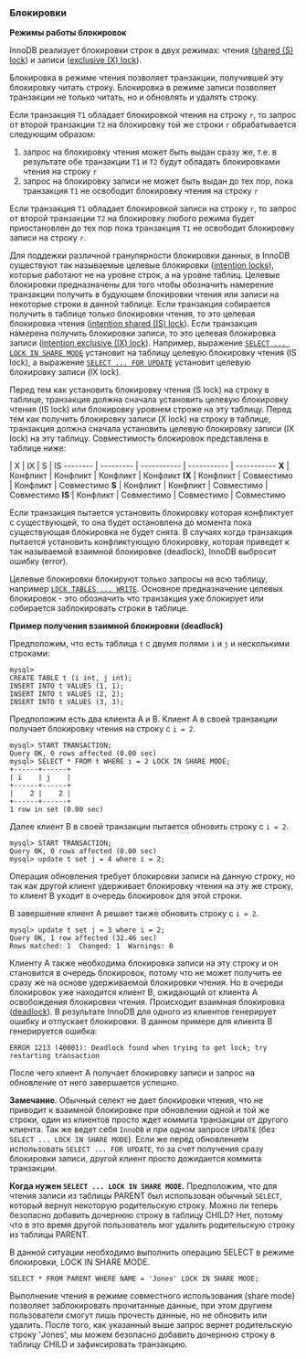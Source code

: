 ### Блокировки

**Режимы работы блокировок**

InnoDB реализует блокировки строк в двух режимах: чтения ([shared (S) lock](http://dev.mysql.com/doc/refman/5.7/en/glossary.html#glos_shared_lock)) и записи ([exclusive (X) lock](http://dev.mysql.com/doc/refman/5.7/en/glossary.html#glos_exclusive_lock)).

Блокировка в режиме чтения позволяет транзакции, получившей эту блокировку читать строку. Блокировка в режиме записи позволяет транзакции не только читать, но и обновлять и удалять строку.

Если транзакция `T1` обладает блокировкой чтения на строку `r`, то запрос от второй транзакции `T2` на блокировку той же строки `r` обрабатывается следующим образом:

1. запрос на блокировку чтения может быть выдан сразу же, т.е. в результате обе транзакции `T1` и `T2` будут обладать блокировками чтения на строку `r`
2. запрос на блокировку записи не может быть выдан до тех пор, пока транзакция `T1` не освободит блокировку чтения на строку `r`

Если транзакция `T1` обладает блокировкой записи на строку `r`, то запрос от второй транзакции `T2` на блокировку любого режима будет приостановлен до тех пор пока транзакция `T1` не освободит блокировку записи на строку `r`.

Для поддежки различной гранулярности блокировки данных, в InnoDB существуют так называемые целевые блокировки ([intention locks](http://dev.mysql.com/doc/refman/5.7/en/glossary.html#glos_intention_lock)), которые работают не на уровне строк, а на уровне таблиц. Целевые блокировки предназначены для того чтобы обозначить намерение транзакции получить в будующем блокировки чтения или записи на некоторые строки в данной таблице. Если транзакция собирается получить в таблице только блокировки чтения, то это целевая блокировка чтения ([intention shared (IS) lock](http://dev.mysql.com/doc/refman/5.7/en/glossary.html#glos_intention_shared_lock)). Если транзакция намерена получить блокировки записи, то это целевая блокировка записи ([intention exclusive (IX) lock](http://dev.mysql.com/doc/refman/5.7/en/glossary.html#glos_intention_exclusive_lock)). Например, выражение [`SELECT ... LOCK IN SHARE MODE`](http://dev.mysql.com/doc/refman/5.7/en/select.html) установит на таблицу целевую блокировку чтения (IS lock), а выражение [`SELECT ... FOR UPDATE`](http://dev.mysql.com/doc/refman/5.7/en/select.html) установит целевую блокировку записи (IX lock).

Перед тем как установить блокировку чтения (S lock) на строку в таблице, транзакция должна сначала установить целевую блокировку чтения (IS lock)  или блокировку уровнем строже на эту таблицу. Перед тем как получить блокировку записи (X lock) на строку в таблице, транзакция должна сначала установить целевую блокировку записи (IX lock) на эту таблицу. Совместимость блокировок представлена в таблице ниже:

 | X | IX | S | IS
-------- | --------- | ----------- | ----------- | -----------
  **X**  | Конфликт  | Конфликт    | Конфликт    | Конфликт
 **IX**  | Конфликт  | Совместимо  | Конфликт    | Совместимо
  **S**  | Конфликт  | Конфликт    | Совместимо  | Совместимо
 **IS**  | Конфликт  | Совместимо  | Совместимо  | Совместимо

Если транзакция пытается установить блокировку которая конфликтует с существующей, то она будет остановлена до момента пока существующая блокировка не будет снята. В случаях когда транзакция пытается установить конфликтующую блокировку, которая приведет к так называемой взаимной блокировке (deadlock), InnoDB выбросит ошибку (error).

Целевые блокировки блокируют только запросы на всю таблицу, например [`LOCK TABLES ... WRITE`](http://dev.mysql.com/doc/refman/5.7/en/lock-tables.html). Основное предназначение целевых блокировок - это обозначить что транзакция уже блокирует или собирается заблокировать строки в таблице.

**Пример получения взаимной блокировки (deadlock)**

Предположим, что есть таблица `t` с двумя полями `i` и `j` и несколькими строками:

```
mysql> 
CREATE TABLE t (i int, j int);
INSERT INTO t VALUES (1, 1);
INSERT INTO t VALUES (2, 2);
INSERT INTO t VALUES (3, 3);
```

Предположим есть два клиента А и В. Клиент А в своей транзакции получает блокировку чтения на строку с `i = 2`.

```
mysql> START TRANSACTION;
Query OK, 0 rows affected (0.00 sec)
mysql> SELECT * FROM t WHERE i = 2 LOCK IN SHARE MODE;
+------+------+
| i    | j    |
+------+------+
|    2 |    2 |
+------+------+
1 row in set (0.00 sec)
```

Далее клиент В в своей транзакции пытается обновить строку с `i = 2`.

```
mysql> START TRANSACTION;
Query OK, 0 rows affected (0.00 sec)
mysql> update t set j = 4 where i = 2;
```

Операция обновления требует блокировки записи на данную строку, но так как другой клиент удерживает блокировку чтения на эту же строку, то клиент В уходит в очередь блокировок для этой строки.

В завершение клиент А решает также обновить строку с `i = 2`.

```
mysql> update t set j = 3 where i = 2;
Query OK, 1 row affected (32.46 sec)
Rows matched: 1  Changed: 1  Warnings: 0
```

Клиенту А также необходима блокировка записи на эту строку и он становится в очередь блокировок, потому что не может получить ее сразу же на основе удерживаемой блокировки чтения. Но в очереди блокировок уже находится клиент В, ожидающий от клиента А освобождения блокировки чтения. Происходит взаимная блокировка ([deadlock](http://dev.mysql.com/doc/refman/5.7/en/glossary.html#glos_deadlock)). В результате InnoDB для одного из клиентов генерирует ошибку и отпускает блокировки. В данном примере для клиента В генерируется ошибка:

`ERROR 1213 (40001): Deadlock found when trying to get lock; try restarting transaction`

После чего клиент А получает блокировку записи и запрос на обновление от него завершается успешно.

**Замечание**. Обычный селект не дает блокировки чтения, что не приводит к взаимной блокировке при обновлении одной и той же строки, один из клиентов просто ждет коммита транзакции от другого клиента. Так же ведет себя `InnoDB` и при одном запросе `UPDATE` (без `SELECT ... LOCK IN SHARE MODE`). Если же перед обновлением использовать `SELECT ... FOR UPDATE`, то за счет получения сразу блокировки записи, другой клиент просто дожидается коммита транзакции.

**Когда нужен `SELECT ... LOCK IN SHARE MODE`.**  Предположим, что для чтения записи из таблицы PARENT был использован обычный `SELECT`, который вернул некоторую родительскую строку. Можно ли теперь безопасно добавить дочернюю строку в таблицу CHILD? Нет, потому что в это время другой пользователь мог удалить родительскую строку из таблицы PARENT.

В данной ситуации необходимо выполнить операцию SELECT в режиме блокировки, LOCK IN SHARE MODE.

`SELECT * FROM PARENT WHERE NAME = 'Jones' LOCK IN SHARE MODE;`

Выполнение чтения в режиме совместного использования (share mode) позволяет заблокировать прочитанные данные, при этом другием пользователи смогут лишь прочесть данные, но не обновить или удалить. После того, как указанный выше запрос вернет родительскую строку 'Jones', мы можем безопасно добавить дочернюю строку в таблицу CHILD и зафиксировать транзакцию.
